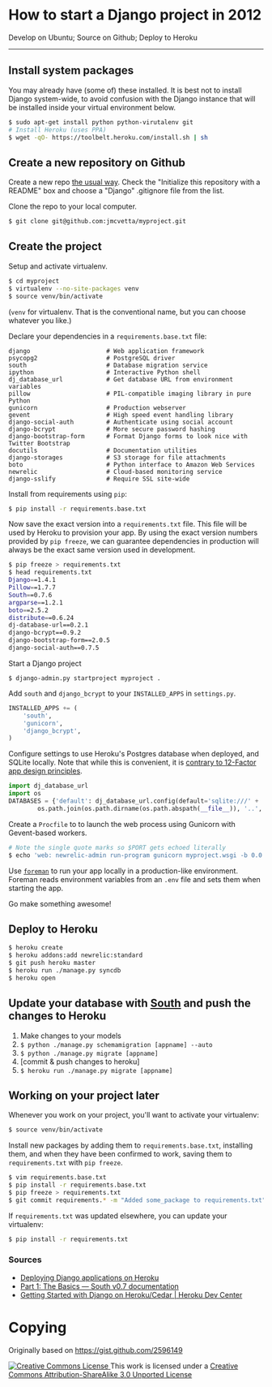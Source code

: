 # How to start a Django project in 2012
Develop on Ubuntu; Source on Github; Deploy to Heroku

-----

## Install system packages

You may already have (some of) these installed.  It is best not to install Django system-wide, to avoid confusion with the Django instance that will be installed inside your virtual environment below.

``` bash
$ sudo apt-get install python python-virutalenv git
# Install Heroku (uses PPA)
$ wget -qO- https://toolbelt.heroku.com/install.sh | sh
```

## Create a new repository on Github

Create a new repo [the usual
way](https://help.github.com/articles/creating-a-new-repository).  Check the
"Initialize this repository with a README" box and choose a "Django" .gitignore
file from the list.

Clone the repo to your local computer.

``` bash
$ git clone git@github.com:jmcvetta/myproject.git
```

## Create the project 

Setup and activate virtualenv.

``` bash
$ cd myproject
$ virtualenv --no-site-packages venv
$ source venv/bin/activate
```

(`venv` for virtualenv. That is the conventional name, but you can choose whatever you like.)

Declare your dependencies in a `requirements.base.txt` file:

```
django                     # Web application framework
psycopg2                   # PostgreSQL driver
south                      # Database migration service
ipython                    # Interactive Python shell
dj_database_url            # Get database URL from environment variables
pillow                     # PIL-compatible imaging library in pure Python
gunicorn                   # Production webserver
gevent                     # High speed event handling library
django-social-auth         # Authenticate using social account
django-bcrypt              # More secure password hashing
django-bootstrap-form      # Format Django forms to look nice with Twitter Bootstrap 
docutils                   # Documentation utilities
django-storages            # S3 storage for file attachments
boto                       # Python interface to Amazon Web Services
newrelic                   # Cloud-based monitoring service
django-sslify              # Require SSL site-wide
```

Install from requirements using `pip`:

``` bash
$ pip install -r requirements.base.txt
```

Now save the exact version into a `requirements.txt` file.  This file will be
used by Heroku to provision your app.  By using the exact version numbers
provided by `pip freeze`, we can guarantee dependencies in production will always be
the exact same version used in development.

``` bash
$ pip freeze > requirements.txt
$ head requirements.txt
Django==1.4.1
Pillow==1.7.7
South==0.7.6
argparse==1.2.1
boto==2.5.2
distribute==0.6.24
dj-database-url==0.2.1
django-bcrypt==0.9.2
django-bootstrap-form==2.0.5
django-social-auth==0.7.5
```

Start a Django project

```
$ django-admin.py startproject myproject .
```


Add `south` and `django_bcrypt` to your `INSTALLED_APPS` in `settings.py`.

``` python
INSTALLED_APPS += (
    'south',
    'gunicorn',
    'django_bcrypt',
)
```

Configure settings to use Heroku's Postgres database when deployed, and SQLite
locally.  Note that while this is convenient, it is [contrary to 12-Factor app
design principles](http://www.12factor.net/dev-prod-parity).

``` python
import dj_database_url
import os
DATABASES = {'default': dj_database_url.config(default='sqlite:///' +
        os.path.join(os.path.dirname(os.path.abspath(__file__)), '..', 'db.sqlite') )}
```

Create a `Procfile` to to launch the web process using Gunicorn with Gevent-based workers.

``` bash
# Note the single quote marks so $PORT gets echoed literally
$ echo 'web: newrelic-admin run-program gunicorn myproject.wsgi -b 0.0.0.0:$PORT -k gevent ' > Procfile
```

Use [`foreman`](https://devcenter.heroku.com/articles/config-vars#local-setup)
to run your app locally in a production-like environment.  Foreman reads
environment variables from an `.env` file and sets them when starting the app.

Go make something awesome!


## Deploy to Heroku

``` bash
$ heroku create
$ heroku addons:add newrelic:standard
$ git push heroku master
$ heroku run ./manage.py syncdb
$ heroku open
```

## Update your database with [South][south] and push the changes to Heroku

1. Make changes to your models
2. `$ python ./manage.py schemamigration [appname] --auto`
3. `$ python ./manage.py migrate [appname]`
4. [commit & push changes to heroku]
5. `$ heroku run ./manage.py migrate [appname]`

## Working on your project later

Whenever you work on your project, you'll want to activate your virtualenv:

``` bash
$ source venv/bin/activate
```

Install new packages by adding them to `requirements.base.txt`, installing them, and when they have been 
confirmed to work, saving them to `requirements.txt` with `pip freeze`.

``` bash
$ vim requirements.base.txt
$ pip install -r requirements.base.txt
$ pip freeze > requirements.txt
$ git commit requirements.* -m "Added some_package to requirements.txt"
```

If `requirements.txt` was updated elsewhere, you can update your virtualenv:

``` bash
$ pip install -r requirements.txt
```

### Sources

- [Deploying Django applications on
  Heroku](http://offbytwo.com/2012/01/18/deploying-django-to-heroku.html)
- [Part 1: The Basics &mdash; South v0.7
  documentation](http://south.aeracode.org/docs/tutorial/part1.html)
- [Getting Started with Django on Heroku/Cedar | Heroku Dev
  Center](https://devcenter.heroku.com/articles/django)

[south]: http://south.aeracode.org/


# Copying

Originally based on https://gist.github.com/2596149

[ ![Creative Commons License](http://i.creativecommons.org/l/by-sa/3.0/88x31.png) ](http://creativecommons.org/licenses/by-sa/3.0/deed.en_US)
This work is licensed under a [Creative Commons Attribution-ShareAlike 3.0 
Unported License](http://creativecommons.org/licenses/by-sa/3.0/deed.en_US)
